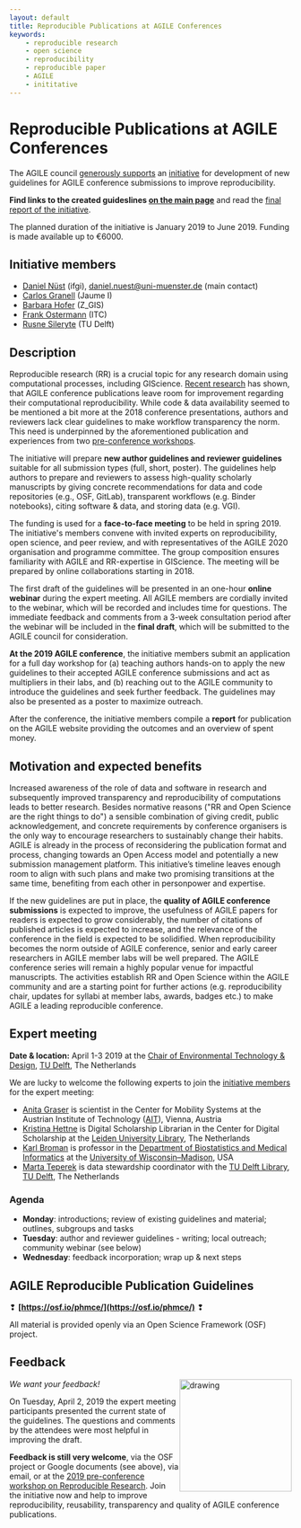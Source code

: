 ```yaml
---
layout: default
title: Reproducible Publications at AGILE Conferences
keywords:
    - reproducible research
    - open science
    - reproducibility
    - reproducible paper
    - AGILE
    - inititative
---
```


# Reproducible Publications at AGILE Conferences

The AGILE council [generously supports](https://agile-online.org/agile-actions/current-initiatives/reproducible-publications-at-agile-conferences) an [initiative](https://agile-online.org/funding-initiatives) for development of new guidelines for AGILE conference submissions to improve reproducibility.

**Find links to the created guideslines [on the main page](/#guidelines)** and read the [final report of the initiative](https://osf.io/hupxr/).

The planned duration of the initiative is January 2019 to June 2019.
Funding is made available up to €6000.

## Initiative members

- [Daniel Nüst](https://orcid.org/0000-0002-0024-5046) (ifgi), daniel.nuest@uni-muenster.de (main contact)
- [Carlos Granell](https://orcid.org/0000-0003-1004-9695) (Jaume I)
- [Barbara Hofer](https://orcid.org/0000-0001-7078-3766) (Z_GIS)
- [Frank Ostermann](https://orcid.org/0000-0002-9317-8291) (ITC)
- [Rusne Sileryte](https://orcid.org/0000-0002-8245-3016) (TU Delft)

## Description

Reproducible research (RR) is a crucial topic for any research domain using computational processes, including GIScience.
[Recent research](https://doi.org/10.7717/peerj.5072) has shown, that AGILE conference publications leave room for improvement regarding their computational reproducibility.
While code & data availability seemed to be mentioned a bit more at the 2018 conference presentations, authors and reviewers lack clear guidelines to make workflow transparency the norm.
This need is underpinned by the aforementioned publication and experiences from two [pre-conference workshops](https://o2r.info/reproducible-agile/).

The initiative will prepare **new author guidelines and reviewer guidelines** suitable for all submission types (full, short, poster).
The guidelines help authors to prepare and reviewers to assess high-quality scholarly manuscripts by giving concrete recommendations for data and code repositories (e.g., OSF, GitLab), transparent workflows (e.g. Binder notebooks), citing software & data, and storing data (e.g. VGI).

The funding is used for a **face-to-face meeting** to be held in spring 2019.
The initiative's members convene with invited experts on reproducibility, open science, and peer review, and with representatives of the AGILE 2020 organisation and programme committee.
The group composition ensures familiarity with AGILE and RR-expertise in GIScience.
The meeting will be prepared by online collaborations starting in 2018.

The first draft of the guidelines will be presented in an one-hour **online webinar** during the expert meeting.
All AGILE members are cordially invited to the webinar, which will be recorded and includes time for questions.
The immediate feedback and comments from a 3-week consultation period after the webinar will be included in the **final draft**, which will be submitted to the AGILE council for consideration.

**At the 2019 AGILE conference**, the initiative members submit an application for a full day workshop for (a) teaching authors hands-on to apply the new guidelines to their accepted AGILE conference submissions and act as multipliers in their labs, and (b) reaching out to the AGILE community to introduce the guidelines and seek further feedback.
The guidelines may also be presented as a poster to maximize outreach.

After the conference, the initiative members compile a **report** for publication on the AGILE website providing the outcomes and an overview of spent money.

## Motivation and expected benefits

Increased awareness of the role of data and software in research and subsequently improved transparency and reproducibility of computations leads to better research.
Besides normative reasons ("RR and Open Science are the right things to do") a sensible combination of giving credit, public acknowledgement, and concrete requirements by conference organisers is the only way to encourage researchers to sustainably change their habits.
AGILE is already in the process of reconsidering the publication format and process, changing towards an Open Access model and potentially a new submission management platform.
This initiative’s timeline leaves enough room to align with such plans and make two promising transitions at the same time, benefiting from each other in personpower and expertise.

If the new guidelines are put in place, the **quality of AGILE conference submissions** is expected to improve, the usefulness of AGILE papers for readers is expected to grow considerably, the number of citations of published articles is expected to increase, and the relevance of the conference in the field is expected to be solidified.
When reproducibility becomes the norm outside of AGILE conference, senior and early career researchers in AGILE member labs will be well prepared.
The AGILE conference series will remain a highly popular venue for impactful manuscripts. The activities establish RR and Open Science within the AGILE community and are a starting point for further actions (e.g. reproducibility chair, updates for syllabi at member labs, awards, badges etc.) to make AGILE a leading reproducible conference.

## Expert meeting

**Date & location:** April 1-3 2019 at the [Chair of Environmental Technology & Design](https://www.tudelft.nl/en/architecture-and-the-built-environment/about-the-faculty/departments/urbanism/organisation/sections/environmental-technology-and-design/), [TU Delft](https://www.tudelft.nl/en/), The Netherlands

We are lucky to welcome the following experts to join the [initiative members](#initiative-members) for the expert meeting:

- [Anita Graser](https://orcid.org/0000-0001-5361-2885) is scientist in the Center for Mobility Systems at the Austrian Institute of Technology ([AIT](https://www.ait.ac.at/#!/)), Vienna, Austria
- [Kristina Hettne](https://orcid.org/0000-0002-4182-7560) is Digital Scholarship Librarian in the Center for Digital Scholarship at the [Leiden University Library](https://www.library.universiteitleiden.nl/), The Netherlands
- [Karl Broman](https://orcid.org/0000-0002-4914-6671) is professor in the [Department of Biostatistics and Medical Informatics](https://www.biostat.wisc.edu/) at the [University of Wisconsin–Madison](https://www.wisc.edu/), USA
- [Marta Teperek](https://orcid.org/0000-0001-8520-5598) is data stewardship coordinator with the [TU Delft Library](https://www.tudelft.nl/en/library/current-topics/research-data-management/research-data-management/data-stewardship/), [TU Delft](https://www.tudelft.nl), The Netherlands
<!-- NN (eScience NL) -->

### Agenda

- **Monday**: introductions; review of existing guidelines and material; outlines, subgroups and tasks
- **Tuesday**: author and reviewer guidelines - writing; local outreach; community webinar (see below)
- **Wednesday**: feedback incorporation; wrap up & next steps

## AGILE Reproducible Publication Guidelines

❢ **[https://osf.io/phmce/](https://osf.io/phmce/)** ❢

All material is provided openly via an Open Science Framework (OSF) project.

## Feedback

<img style="float: right;" src="https://proxy.duckduckgo.com/iu/?u=https%3A%2F%2Fi.pinimg.com%2F736x%2Fd4%2F40%2F0c%2Fd4400ce55966848cd5befc8074b2a679--les-simpson-homer-simpson.jpg&f=1" alt="drawing" width="200"/>

_We want your feedback!_

On Tuesday, April 2, 2019 the expert meeting participants presented the current state of the guidelines.
The questions and comments by the attendees were most helpful in improving the draft.

**Feedback is still very welcome**, via the OSF project or Google documents (see above), via email, or at the [2019 pre-conference workshop on Reproducible Research](/reproducible-agile/2019).
Join the initiative now and help to improve reproducibility, reusability, transparency and quality of AGILE conference publications.
